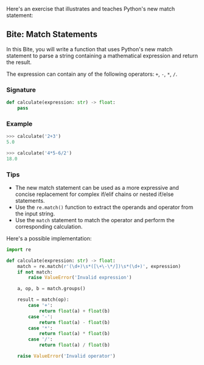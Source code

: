 Here's an exercise that illustrates and teaches Python's new match statement:

## Bite: Match Statements

In this Bite, you will write a function that uses Python's new match statement to parse a string containing a mathematical expression and return the result.

The expression can contain any of the following operators: `+`, `-`, `*`, `/`.

### Signature

```python
def calculate(expression: str) -> float:
    pass
```

### Example

```python
>>> calculate('2+3')
5.0

>>> calculate('4*5-6/2')
18.0
```

### Tips

- The new match statement can be used as a more expressive and concise replacement for complex if/elif chains or nested if/else statements.
- Use the `re.match()` function to extract the operands and operator from the input string.
- Use the `match` statement to match the operator and perform the corresponding calculation. 

Here's a possible implementation:

```python
import re

def calculate(expression: str) -> float:
    match = re.match(r'(\d+)\s*([\+\-\*/])\s*(\d+)', expression)
    if not match:
        raise ValueError('Invalid expression')

    a, op, b = match.groups()

    result = match(op):
        case '+':
            return float(a) + float(b)
        case '-':
            return float(a) - float(b)
        case '*':
            return float(a) * float(b)
        case '/':
            return float(a) / float(b)

    raise ValueError('Invalid operator')
```